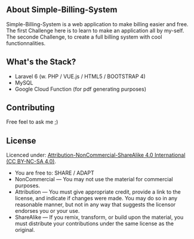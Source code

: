 ## About Simple-Billing-System

Simple-Billing-System is a web application to make billing easier and free.
The first Challenge here is to learn to make an application all by my-self.
The seconde Challenge, to create a full billing system with cool functionnalities.

## What's the Stack?
- Laravel 6 (w. PHP / VUE.js / HTML5 / BOOTSTRAP 4)
- MySQL
- Google Cloud Function (for pdf generating purposes)

## Contributing

Free feel to ask me ;)

## License

Licenced under: [Attribution-NonCommercial-ShareAlike 4.0 International (CC BY-NC-SA 4.0)](https://creativecommons.org/licenses/by-nc-sa/4.0/).
- You are free to: SHARE / ADAPT
- NonCommercial — You may not use the material for commercial purposes.
- Attribution — You must give appropriate credit, provide a link to the license, and indicate if changes were made. You may do so in any reasonable manner, but not in any way that suggests the licensor endorses you or your use.
- ShareAlike — If you remix, transform, or build upon the material, you must distribute your contributions under the same license as the original.

